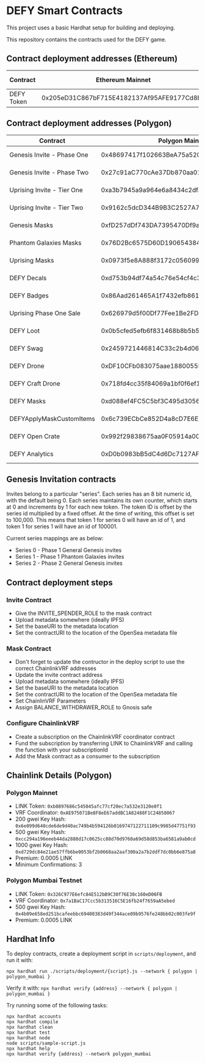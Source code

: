 # DEFY Smart Contracts

This project uses a basic Hardhat setup for building and deploying.

This repository contains the contracts used for the DEFY game.

## Contract deployment addresses (Ethereum)
| **Contract**               | **Ethereum Mainnet**                       | _Updated_                | **Ethereum Testnet**                       | _Updated_                |
|----------------------------|--------------------------------------------|--------------------------|--------------------------------------------|--------------------------|
| DEFY Token                 | 0x205eD31C867bF715E4182137Af95AFE9177Cd8E7 | 2022-03-24T12:15:10.719Z |                                            |                          |

## Contract deployment addresses (Polygon)

| **Contract**               | **Polygon Mainnet**                        | _Updated_                | **Polygon Mumbai**                         | _Updated_                |
|----------------------------|--------------------------------------------|--------------------------|--------------------------------------------|--------------------------|
| Genesis Invite - Phase One | 0x48697417f102663BeA75a52CcCc7bD5da9e8705f | 2022-03-24T12:15:10.719Z | 0xC2D213d11f01215F9714B9B2504840e13A62c013 | 2022-03-24T12:14:17.719Z |
| Genesis Invite - Phase Two | 0x27c91aC770cAe37Db870aa01737Ac50EE31067A7 | 2022-04-27T04:19:48.844Z |                                            |                          |
| Uprising Invite - Tier One | 0xa3b7945a9a964e6a8434c2dfa249181a818a5cd2 | 2022-07-18T12:36:47.277Z | 0xFc6A13353Bf45462e304218EA51ACd72Da6430c4 | 2022-07-18T08:36:06.038Z |
| Uprising Invite - Tier Two | 0x9162c5dcD344B9B3C2527A77a8C2cd7F1334b6e7 | 2022-07-18T12:36:47.277Z | 0xc8Aa0FE090b17CcF594C31FFC314844eE625e900 | 2022-07-22T17:14:00.000Z |
| Genesis Masks              | 0xfD257dDf743DA7395470Df9a0517a2DFbf66D156 | 2022-03-26T00:56:12.494Z | 0x5f4D7c752Aff818c903F1fb2f3b2B5692Ff375D7 | 2022-03-26T00:12:34.494Z |
| Phantom Galaxies Masks     | 0x76D2Bc6575D60D190654384Aa6Ec98215789eF43 | 2022-03-25T13:38:20.960Z | 0xB599F3eAE4D9c5894dAc7934B0e5d6902A6D1502 | 2022-03-26T00:12:34.494Z |
| Uprising Masks             | 0x0973f5e8A888f3172c056099EB053879dE972684 | 2022-07-23T03:11:00.960Z | 0x079C888558a553de2aC6D10d7877fEc5a63297b3 | 2022-07-23T03:06:00.494Z |
| DEFY Decals                | 0xd753b94df74a54c76e54cf4c327094d1dfc35ebc | 2022-07-20T03:31:25.000Z | 0x74b4019736ca3cd0f467378aa041686f9b32e9f2 | 2022-07-19T04:57:56.000Z |
| DEFY Badges                | 0x86Aad261465A1f7432efb8618D6736e910025c69 | 2022-07-25T03:53:00.000Z | 0x7023662dF3D6fDd2E9D948540e22a3a6e174CD00 | 2022-07-25T03:47:00.000Z |
| Uprising Phase One Sale    | 0x626979d5f00Df77Fee1Be2FD1Ec226cEF1F0bBE3 | 2022-07-23T03:46:48.000Z | 0xFFa85909698Fc3Cb2BaebF0C1B2D26bDF72fa546 | 2022-07-23T03:20:00.000Z |
| DEFY Loot                  | 0x0b5cfed5efb6f831468b8b5b5321b71825a2aee0 | 2022-12-08T23:06:11.000Z | 0x7ca69B0ea412Df6d662ab2Ddff836D8a99fEFA30 | 2022-12-05T05:19:39.000Z |
| DEFY Swag                  | 0x2459721446814C33c2b4d0699089899B3Cc194bE | 2022-12-19T01:36:40.643Z | 0x3EAF397684b6753F38Cd3e428bAa82836f7B5779 | 2022-12-19T01:36:40.643Z |
| DEFY Drone                 | 0xDF10CFb083075aae1880055Ba44085f75686A986 | 2022-12-20T09:18:25.656Z | 0xf37d687463bb8355ea2d80be2cb7812e0b6c25d9 | 2022-12-20T09:18:25.656Z |
| DEFY Craft Drone           | 0x718fd4cc35f84069a1bf0f6ef139e832f8104165 | 2022-12-20T09:18:25.656Z | 0x058a483f083e0660b049c576eb95b4788f371afa | 2022-12-20T09:18:25.656Z |
| DEFY Masks                 | 0xd088ef4FC5C5bf3C495d3056cdb43FE7C4d86bab | 2023-03-28T02:04:15.473Z | 0x7E1f910A4299b6aF9dc18E535F36ACe0fCfAec96 | 2023-03-28T02:04:15.473Z |
| DEFYApplyMaskCustomItems   | 0x6c739ECbCe852D4a8cD7E6Eb0A8E36Db0fE6dEC7 | 2023-03-28T02:04:15.473Z | 0x7600aDcE41BD0B3477f7225e1b61eA732248b668 | 2023-03-28T02:04:15.473Z |
| DEFY Open Crate            | 0x992f29838675aa0F05914a004f49E2feD9AeEeEb | 2023-03-28T02:04:15.473Z | 0xEE7007f138446816227b37F82B973c0cfB4b884C | 2023-03-28T02:04:15.473Z |
| DEFY Analytics             | 0xD0b0983bB5dC4d6Dc7127AFba553905D9fb53746 | 2023-04-05T04:33:15.019Z |  |  |



## Genesis Invitation contracts

Invites belong to a particular "series".  Each series has an 8 bit numeric id, with the default being 0.  Each series maintains its own counter, which starts at 0 and increments by 1 for each new token. The token ID is offset by the series id multiplied by a fixed offset.  At the time of writing, this offset is set to 100,000.  This means that token 1 for series 0 will have an id of 1, and token 1 for series 1 will have an id of 100001.

Current series mappings are as below:
* Series 0 - Phase 1 General Genesis invites
* Series 1 - Phase 1 Phantom Galaxies invites
* Series 2 - Phase 2 General Genesis invites

## Contract deployment steps
### Invite Contract
* Give the INVITE_SPENDER_ROLE to the mask contract
* Upload metadata somewhere (ideally IPFS)
* Set the baseURI to the metadata location
* Set the contractURI to the location of the OpenSea metadata file

### Mask Contract
* Don't forget to update the contructor in the deploy script to use the correct ChainlinkVRF addresses
* Update the invite contract address
* Upload metadata somewhere (ideally IPFS)
* Set the baseURI to the metadata location
* Set the contractURI to the location of the OpenSea metadata file
* Set ChainlinVRF Parameters
* Assign BALANCE_WITHDRAWER_ROLE to Gnosis safe

### Configure ChainlinkVRF
* Create a subscription on the ChainlinkVRF coordinator contract
* Fund the subscription by transferring LINK to ChainlinkVRF and calling the function with your subscriptionId
* Add the Mask contract as a consumer to the subscription

## Chainlink Details (Polygon)
### Polygon Mainnet
* LINK Token: `0xb0897686c545045afc77cf20ec7a532e3120e0f1`
* VRF Coordinator: `0xAE975071Be8F8eE67addBC1A82488F1C24858067`
* 200 gwei Key Hash: `0x6e099d640cde6de9d40ac749b4b594126b0169747122711109c9985d47751f93`
* 500 gwei Key Hash: `0xcc294a196eeeb44da2888d17c0625cc88d70d9760a69d58d853ba6581a9ab0cd`
* 1000 gwei Key Hash: `0xd729dc84e21ae57ffb6be0053bf2b0668aa2aaf300a2a7b2ddf7dc0bb6e875a8`
* Premium: 0.0005 LINK
* Minimum Confirmations: 3

### Polygon Mumbai Testnet
* LINK Token: `0x326C977E6efc84E512bB9C30f76E30c160eD06FB`
* VRF Coordinator: `0x7a1BaC17Ccc5b313516C5E16fb24f7659aA5ebed`
* 500 gwei Key Hash: `0x4b09e658ed251bcafeebbc69400383d49f344ace09b9576fe248bb02c003fe9f`
* Premium: 0.0005 LINK

## Hardhat Info

To deploy contracts, create a deployment script in `scripts/deployment`, and run it with:

`npx hardhat run ./scripts/deployment/{script}.js --network { polygon | polygon_mumbai }`

Verify it with:
`npx hardhat verify {address} --network { polygon | polygon_mumbai }`

Try running some of the following tasks:

```shell
npx hardhat accounts
npx hardhat compile
npx hardhat clean
npx hardhat test
npx hardhat node
node scripts/sample-script.js
npx hardhat help
npx hardhat verify {address} --network polygon_mumbai
```
